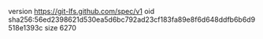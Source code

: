 version https://git-lfs.github.com/spec/v1
oid sha256:56ed2398621d530ea5d6bc792ad23cf183fa89e8f6d648ddfb6b6d9518e1393c
size 6270
